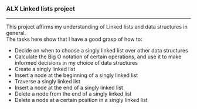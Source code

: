 ### ALX Linked lists project
***
This project affirms my understanding of Linked lists and data structures in general. <br>
The tasks here show that I have a good grasp of how to:
* Decide on when to choose a singly linked list over other data structures
* Calculate the Big O notation of certain operations, and use it to make informed decisions in my choice of data structures
* Create a singly linked list
* Insert a node at the beginning of a singly linked list
* Traverse a singly linked list
* Insert a node at the end of a singly linked list
* Delete a node from the end of a singly linked list
* Delete a node at a certain position in a singly linked list